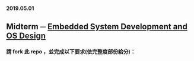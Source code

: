 #### 2019.05.01

## Midterm ─ [Embedded System Development and OS Design](http://www.nc.es.ncku.edu.tw/course/embedded/)

#### 請 fork 此 repo ，並完成以下要求(依完整度部份給分)：
